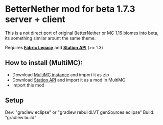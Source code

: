 # BetterNether mod for beta 1.7.3 server + client

This is a not direct port of original BetterNether or MC 1.16 biomes into beta, its something similar arount the same theme.


Requires **[Fabric Legacy](https://github.com/calmilamsy/Cursed-Fabric-MultiMC)** and **[Station API](https://github.com/ModificationStation/StationAPI)** (>= 1.3)

## How to install (MultiMC):
- Download [MultiMC instance](https://github.com/calmilamsy/Cursed-Fabric-MultiMC) and import it as zip
- Download [Station API](https://github.com/ModificationStation/StationAPI/releases) and import it as a mod in MultiMC
- Import this mod

## Setup
Dev: "gradlew eclipse" or "gradlew rebuildLVT genSources eclipse"
Build: "gradlew build"
